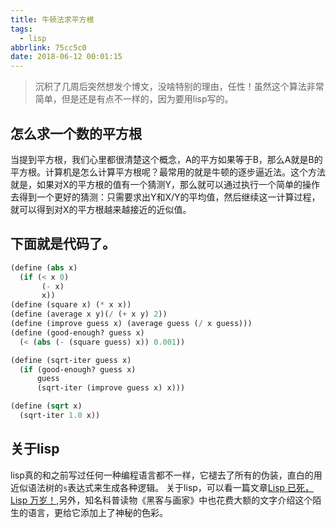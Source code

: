 ```yaml
---
title: 牛顿法求平方根
tags:
  - lisp
abbrlink: 75cc5c0
date: 2018-06-12 00:01:15
---
```

> 沉积了几周后突然想发个博文，没啥特别的理由，任性！虽然这个算法非常简单，但是还是有点不一样的，因为要用lisp写的。

## 怎么求一个数的平方根
当提到平方根，我们心里都很清楚这个概念，A的平方如果等于B，那么A就是B的平方根。计算机是怎么计算平方根呢？最常用的就是牛顿的逐步逼近法。这个方法就是，如果对X的平方根的值有一个猜测Y，那么就可以通过执行一个简单的操作去得到一个更好的猜测：只需要求出Y和X/Y的平均值，然后继续这一计算过程，就可以得到对X的平方根越来越接近的近似值。

##  下面就是代码了。

```lisp
(define (abs x)
  (if (< x 0)
       (- x)
       x))
(define (square x) (* x x))
(define (average x y)(/ (+ x y) 2))
(define (improve guess x) (average guess (/ x guess)))
(define (good-enough? guess x)
  (< (abs (- (square guess) x)) 0.001))

(define (sqrt-iter guess x)
  (if (good-enough? guess x)
      guess
      (sqrt-iter (improve guess x) x)))

(define (sqrt x)
  (sqrt-iter 1.0 x))

```

## 关于lisp
lisp真的和之前写过任何一种编程语言都不一样，它褪去了所有的伪装，直白的用近似语法树的`s`表达式来生成各种逻辑。
关于lisp，可以看一篇文章[Lisp 已死，Lisp 万岁！](http://www.yinwang.org/blog-cn/2013/03/26/lisp-dead-alive),另外，知名科普读物《黑客与画家》中也花费大额的文字介绍这个陌生的语言，更给它添加上了神秘的色彩。





